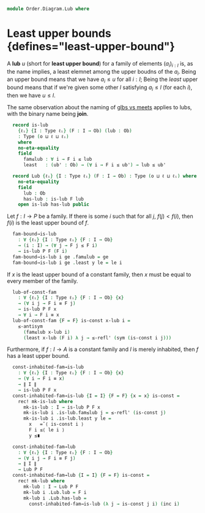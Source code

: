 <!--
```agda
open import Cat.Diagram.Coproduct
open import Cat.Diagram.Initial
open import Cat.Prelude

open import Data.Bool

open import Order.Base
open import Order.Cat

import Order.Reasoning
```
-->

```agda
module Order.Diagram.Lub where
```

<!--
```agda
module _ {o ℓ} (P : Poset o ℓ) where
  open Poset P
```
-->

# Least upper bounds {defines="least-upper-bound"}

A **lub** $u$ (short for **least upper bound**) for a family of
elements $(a_i)_{i : I}$ is, as the name implies, a least elemnet among
the upper boudns of the $a_i$. Being an upper bound means that we have
$a_i \le u$ for all $i : I$; Being the _least_ upper bound means that
if we're given some other $l$ satisfying $a_i \le l$ (for each $i$),
then we have $u \le l$.

The same observation about the naming of [glbs vs meets] applies to
lubs, with the binary name being **join**.

[glbs vs meets]: Order.Diagram.Glb.html

```agda
  record is-lub
    {ℓᵢ} {I : Type ℓᵢ} (F : I → Ob) (lub : Ob)
    : Type (o ⊔ ℓ ⊔ ℓᵢ)
    where
    no-eta-equality
    field
      fam≤lub : ∀ i → F i ≤ lub
      least   : (ub' : Ob) → (∀ i → F i ≤ ub') → lub ≤ ub'

  record Lub {ℓᵢ} {I : Type ℓᵢ} (F : I → Ob) : Type (o ⊔ ℓ ⊔ ℓᵢ) where
    no-eta-equality
    field
      lub : Ob
      has-lub : is-lub F lub
    open is-lub has-lub public
```

<!--
```agda
unquoteDecl H-Level-is-lub = declare-record-hlevel 1 H-Level-is-lub (quote is-lub)

module _ {o ℓ} {P : Poset o ℓ} where
  open Order.Reasoning P
  open is-lub

  lub-unique
    : ∀ {ℓᵢ} {I : Type ℓᵢ} {F : I → Ob} {x y}
    → is-lub P F x → is-lub P F y
    → x ≡ y
  lub-unique {x = x} {y = y} lub lub' = ≤-antisym
    (lub .least y (lub' .fam≤lub))
    (lub' .least x (lub .fam≤lub))

  Lub-is-prop
    : ∀ {ℓᵢ} {I : Type ℓᵢ} {F : I → Ob}
    → is-prop (Lub P F)
  Lub-is-prop p q i .Lub.lub =
    lub-unique (Lub.has-lub p) (Lub.has-lub q) i
  Lub-is-prop {F = F} p q i .Lub.has-lub =
    is-prop→pathp
      (λ i → hlevel {T = is-lub _ _ (lub-unique (Lub.has-lub p) (Lub.has-lub q) i)} 1)
      (Lub.has-lub p) (Lub.has-lub q) i

  instance
    H-Level-Lub
      : ∀ {ℓᵢ} {I : Type ℓᵢ} {F : I → Ob} {n}
      → H-Level (Lub P F) (suc n)
    H-Level-Lub = prop-instance Lub-is-prop

  lift-is-lub
    : ∀ {ℓᵢ ℓᵢ'} {I : Type ℓᵢ} {F : I → Ob} {lub}
    → is-lub P F lub → is-lub P (F ⊙ lower {ℓ = ℓᵢ'}) lub
  lift-is-lub is .fam≤lub (lift ix) = is .fam≤lub ix
  lift-is-lub is .least ub' le = is .least ub' (le ⊙ lift)

  lift-lub
    : ∀ {ℓᵢ ℓᵢ'} {I : Type ℓᵢ} {F : I → Ob}
    → Lub P F → Lub P (F ⊙ lower {ℓ = ℓᵢ'})
  lift-lub lub .Lub.lub = Lub.lub lub
  lift-lub lub .Lub.has-lub = lift-is-lub (Lub.has-lub lub)

  lower-is-lub
    : ∀ {ℓᵢ ℓᵢ'} {I : Type ℓᵢ} {F : I → Ob} {lub}
    → is-lub P (F ⊙ lower {ℓ = ℓᵢ'}) lub → is-lub P F lub
  lower-is-lub is .fam≤lub ix = is .fam≤lub (lift ix)
  lower-is-lub is .least ub' le = is .least ub' (le ⊙ lower)

  lower-lub
    : ∀ {ℓᵢ ℓᵢ'} {I : Type ℓᵢ} {F : I → Ob}
    → Lub P (F ⊙ lower {ℓ = ℓᵢ'}) → Lub P F
  lower-lub lub .Lub.lub = Lub.lub lub
  lower-lub lub .Lub.has-lub = lower-is-lub (Lub.has-lub lub)
```
-->

<!--
```agda
  module _
    {ℓᵢ ℓᵢ'} {Ix : Type ℓᵢ} {Im : Type ℓᵢ'}
    {f : Ix → Im}
    {F : Im → Ob}
    (surj : is-surjective f)
    where
      cover-preserves-is-lub : ∀ {lub} → is-lub P F lub → is-lub P (F ⊙ f) lub
      cover-preserves-is-lub l .fam≤lub x = l .fam≤lub (f x)
      cover-preserves-is-lub l .least   ub' le = l .least ub' λ i → ∥-∥-out! do
        (i' , p) ← surj i
        pure (≤-trans (≤-refl' (ap F (sym p))) (le i'))

      cover-preserves-lub : Lub P F → Lub P (F ⊙ f)
      cover-preserves-lub l .Lub.lub = _
      cover-preserves-lub l .Lub.has-lub = cover-preserves-is-lub (l .Lub.has-lub)

      cover-reflects-is-lub : ∀ {lub} → is-lub P (F ⊙ f) lub → is-lub P F lub
      cover-reflects-is-lub l .fam≤lub x = ∥-∥-out! do
        (y , p) ← surj x
        pure (≤-trans (≤-refl' (ap F (sym p))) (l .fam≤lub y))
      cover-reflects-is-lub l .least ub' le = l .least ub' λ i → le (f i)

      cover-reflects-lub : Lub P (F ⊙ f) → Lub P F
      cover-reflects-lub l .Lub.lub     = _
      cover-reflects-lub l .Lub.has-lub = cover-reflects-is-lub (l .Lub.has-lub)

  cast-is-lub
    : ∀ {ℓᵢ ℓᵢ'} {I : Type ℓᵢ} {I' : Type ℓᵢ'} {F : I → Ob} {G : I' → Ob} {lub}
    → (e : I ≃ I')
    → (∀ i → F i ≡ G (Equiv.to e i))
    → is-lub P F lub
    → is-lub P G lub
  cast-is-lub {G = G} e p has-lub .fam≤lub i' =
    ≤-trans
      (≤-refl' (sym (p (Equiv.from e i') ∙ ap G (Equiv.ε e i'))))
      (has-lub .fam≤lub (Equiv.from e i'))
  cast-is-lub e p has-lub .least ub G≤ub =
    has-lub .least ub (λ i → ≤-trans (≤-refl' (p i)) (G≤ub (Equiv.to e i)))

  cast-is-lubᶠ
    : ∀ {ℓᵢ} {I : Type ℓᵢ} {F G : I → Ob} {lub}
    → (∀ i → F i ≡ G i)
    → is-lub P F lub
    → is-lub P G lub
  cast-is-lubᶠ {lub = lub} p has-lub = cast-is-lub (_ , id-equiv) p has-lub
```
-->

Let $f : I \to P$ be a family. If there is some $i$ such that
for all $j$, $f(j) < f(i)$, then $f(i)$ is the least upper bound of
$f$.

```agda
  fam-bound→is-lub
    : ∀ {ℓᵢ} {I : Type ℓᵢ} {F : I → Ob}
    → (i : I) → (∀ j → F j ≤ F i)
    → is-lub P F (F i)
  fam-bound→is-lub i ge .fam≤lub = ge
  fam-bound→is-lub i ge .least y le = le i
```

If $x$ is the least upper bound of a constant family, then
$x$ must be equal to every member of the family.

```agda
  lub-of-const-fam
    : ∀ {ℓᵢ} {I : Type ℓᵢ} {F : I → Ob} {x}
    → (∀ i j → F i ≡ F j)
    → is-lub P F x
    → ∀ i → F i ≡ x
  lub-of-const-fam {F = F} is-const x-lub i =
    ≤-antisym
      (fam≤lub x-lub i)
      (least x-lub (F i) λ j → ≤-refl' (sym (is-const i j)))
```

Furthermore, if $f : I \to A$ is a constant family and $I$ is merely
inhabited, then $f$ has a least upper bound.

```agda
  const-inhabited-fam→is-lub
    : ∀ {ℓᵢ} {I : Type ℓᵢ} {F : I → Ob} {x}
    → (∀ i → F i ≡ x)
    → ∥ I ∥
    → is-lub P F x
  const-inhabited-fam→is-lub {I = I} {F = F} {x = x} is-const =
    rec! mk-is-lub where
      mk-is-lub : I → is-lub P F x
      mk-is-lub i .is-lub.fam≤lub j = ≤-refl' (is-const j)
      mk-is-lub i .is-lub.least y le =
        x   =˘⟨ is-const i ⟩
        F i ≤⟨ le i ⟩
        y ≤∎

  const-inhabited-fam→lub
    : ∀ {ℓᵢ} {I : Type ℓᵢ} {F : I → Ob}
    → (∀ i j → F i ≡ F j)
    → ∥ I ∥
    → Lub P F
  const-inhabited-fam→lub {I = I} {F = F} is-const =
    rec! mk-lub where
      mk-lub : I → Lub P F
      mk-lub i .Lub.lub = F i
      mk-lub i .Lub.has-lub =
        const-inhabited-fam→is-lub (λ j → is-const j i) (inc i)
```
